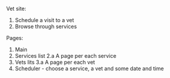 Vet site:
1. Schedule a visit to a vet
2. Browse through services

Pages:
1. Main
2. Services list
    2.a A page per each service
3. Vets lits
    3.a A page per each vet
4. Scheduler - choose a service, a vet and some date and time
